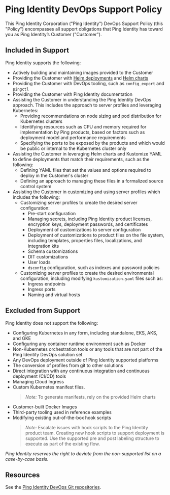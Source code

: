 # Ping Identity DevOps Support Policy

This Ping Identity Corporation ("Ping Identity") DevOps Support Policy (this "Policy") encompasses all support obligations that Ping Identity has toward you as Ping Identity’s Customer ("Customer").

## Included in Support

Ping Identity supports the following:

* Actively building and maintaining images provided to the Customer
* Providing the Customer with [Helm deployments](https://helm.pingidentity.com/) and [Helm charts](https://github.com/pingidentity/helm-charts)
* Providing the Customer with DevOps tooling, such as `config_export` and `pingctl`
* Providing the Customer with Ping Identity documentation
* Assisting the Customer in understanding the Ping Identity DevOps approach. This includes the approach to server profiles and leveraging Kubernetes:
    * Providing recommendations on node sizing and pod distribution for Kubernetes clusters
    * Identifying resources such as CPU and memory required for implementation by Ping products, based on factors such as deployment model and performance requirements
    * Specifying the ports to be exposed by the products and which would be public or internal to the Kubernetes cluster only
* Assisting the Customer in leveraging Helm charts and Kustomize YAML to define deployments that match their requirements, such as the following:
    * Defining YAML files that set the values and options required to deploy in the Customer's cluster
    * Defining an approach to managing these files in a formalized source control system
* Assisting the Customer in customizing and using server profiles which includes the following:
    * Customizing server profiles to create the desired server configuration:
        * Pre-start configuration
        * Managing secrets, including Ping Identity product licenses, encryption keys, deployment passwords, and certificates
        * Deployment of customizations to server configuration
        * Deployment of customizations to product files on the file system, including templates, properties files, localizations, and integration kits
        * Schema customizations
        * DIT customizations
        * User loads
        * `dsconfig` configuration, such as indexes and password policies
    * Customizing server profiles to create the desired environmental configuration, including modifying `kustomization.yaml` files such as:
        * Ingress endpoints
        * Ingress ports
        * Naming and virtual hosts

## Excluded from Support

Ping Identity does not support the following:

* Configuring Kubernetes in any form, including standalone, EKS, AKS, and GKE
* Configuring any container runtime environment such as Docker
* Non-Kubernetes orchestration tools or any tools that are not part of the Ping Identity DevOps solution set
* Any DevOps deployment outside of Ping Identity supported platforms
* The conversion of profiles from git to other solutions
* Direct integration with any continuous integration and continuous deployment (CI/CD) tools
* Managing Cloud Ingress
* Custom Kubernetes manifest files.
  >_Note:_ To generate manifests, rely on the provided Helm charts
* Customer-built Docker Images
* Third-party tooling used in reference examples
* Modifying existing out-of-the-box hook scripts
  >_Note:_ Escalate issues with hook scripts to the Ping Identity product team. Creating new hook scripts to support deployment is supported. Use the supported pre and post labeling structure to execute as part of the existing flow.

*Ping Identity reserves the right to deviate from the non-supported list on a case-by-case basis.*

## Resources
See the [Ping Identity DevOps Git repositories](https://github.com/topics/ping-devops).